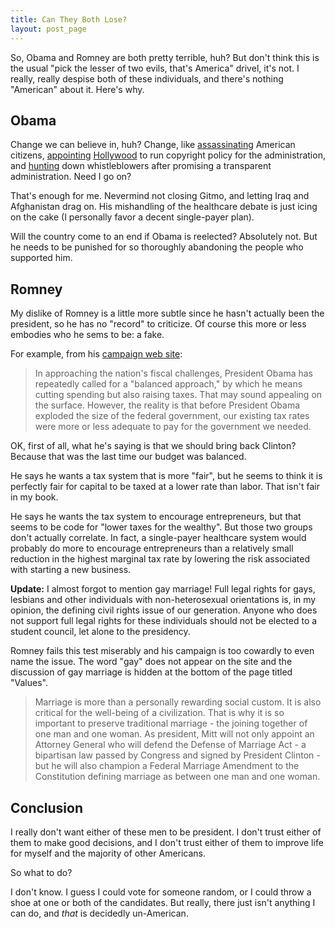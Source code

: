 ```yaml
---
title: Can They Both Lose?
layout: post_page
---
```

So, Obama and Romney are both pretty terrible, huh? But don't think
this is the usual "pick the lesser of two evils, that's America"
drivel, it's not. I
really, really despise both of these individuals, and there's nothing
"American" about it. Here's why.

## Obama

Change we can believe in, huh? Change, like
[assassinating](https://www.nytimes.com/2010/04/07/world/middleeast/07yemen.html) American
citizens,
[appointing](http://arstechnica.com/tech-policy/2009/04/biden-to-mpaa-youll-like-obamas-copyright-pick/)
[Hollywood](http://arstechnica.com/tech-policy/2011/01/obama-nominates-former-riaa-lawyer-for-solicitor-general-spot/) 
to run copyright policy for the
administration,
and [hunting](https://www.nytimes.com/2012/02/27/business/media/white-house-uses-espionage-act-to-pursue-leak-cases-media-equation.html)
down whistleblowers after promising a transparent administration. Need
I go on?

That's enough for me. Nevermind not closing Gitmo, and letting
Iraq and Afghanistan drag on. His mishandling of the healthcare debate
is just icing on the cake (I personally favor a decent single-payer
plan).

Will the country come to an end if Obama is reelected?
Absolutely not. But he needs to be punished for so thoroughly
abandoning the people who supported him.

## Romney

My dislike of Romney is a little more subtle since he hasn't actually
been the president, so he has no "record" to criticize. Of course this
more or less embodies who he sems to be: a fake.

For example, from his [campaign web
site](http://www.mittromney.com/issues/tax):

  > In approaching the nation's fiscal challenges, President Obama has
  > repeatedly called for a "balanced approach," by which he means
  > cutting spending but also raising taxes. That may sound appealing
  > on the surface. However, the reality is that before President
  > Obama exploded the size of the federal government, our existing
  > tax rates were more or less adequate to pay for the government we
  > needed.

OK, first of all, what he's saying is that we should bring back Clinton? Because
that was the last time our budget was balanced.

He says he wants a tax system that is more "fair", but he seems to
think it is perfectly fair for capital to be taxed at a lower rate
than labor. That isn't fair in my book.

He says he wants the tax system to encourage entrepreneurs, but that
seems to be code for "lower taxes for the wealthy". But those two
groups don't actually correlate. In fact, a single-payer healthcare
system would probably do more to encourage entrepreneurs than a
relatively small reduction in the highest marginal tax rate by
lowering the risk associated with starting a new business.

**Update:** I almost forgot to mention gay marriage! Full legal rights for gays,
lesbians and other individuals with non-heterosexual orientations is, in my
opinion, the defining civil rights issue of our generation. Anyone who does not
support full legal rights for these individuals should not be elected to a
student council, let alone to the presidency.

Romney fails this test miserably and his campaign is too cowardly to even name
the issue. The word "gay" does not appear on the site and the discussion of gay
marriage is hidden at the bottom of the page titled "Values".

  > Marriage is more than a personally rewarding social custom. It is also
  > critical for the well-being of a civilization. That is why it is so
  > important to preserve traditional marriage - the joining together of one man
  > and one woman. As president, Mitt will not only appoint an Attorney General
  > who will defend the Defense of Marriage Act - a bipartisan law passed by
  > Congress and signed by President Clinton - but he will also champion a
  > Federal Marriage Amendment to the Constitution defining marriage as between
  > one man and one woman.

## Conclusion

I really don't want either of these men to be president. I don't trust
either of them to make good decisions, and I don't trust either of
them to improve life for myself and the majority of other Americans.

So what to do?

I don't know. I guess I could vote for someone random, or I could
throw a shoe at one or both of the candidates. But really, there just isn't
anything I can do, and *that* is decidedly un-American.
